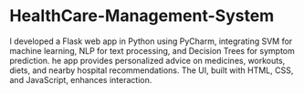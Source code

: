 # HealthCare-Management-System
I developed a Flask web app in Python using PyCharm, integrating SVM for machine learning, NLP for text processing, and Decision Trees for symptom prediction. he app provides personalized advice on medicines, workouts, diets, and nearby hospital recommendations.  The UI, built with HTML, CSS, and JavaScript, enhances interaction.
